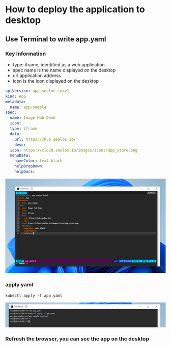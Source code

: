 # How to deploy the application to desktop

## Use Terminal to write app.yaml

### Key Information

- type: iframe, identified as a web application
- spec name is the name displayed on the desktop
- url application address
- icon is the icon displayed on the desktop

```yaml
apiVersion: app.sealos.io/v1
kind: App
metadata:
  name: app-sample
spec:
  name: Image Hub Demo
  icon:
  type: iframe
  data:
    url: https://hub.sealos.io/
    desc:
  icon: https://cloud.sealos.io/images/icons/app_store.png
  menuData:
    nameColor: text-black
    helpDropDown:
    helpDocs:
```

![appyaml.png](./image/app-yaml.png)

### apply yaml

```
kubectl apply -f app.yaml
```

![apply](./image/app-apply-command.png)

### Refresh the browser, you can see the app on the desktop
